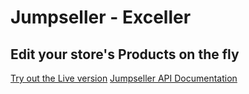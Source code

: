 # Jumpseller - Exceller  
## Edit your store's Products on the fly  

[Try out the Live version](http://exceller.heroku.com)
[Jumpseller API Documentation](http://jumpseller.com/api)
